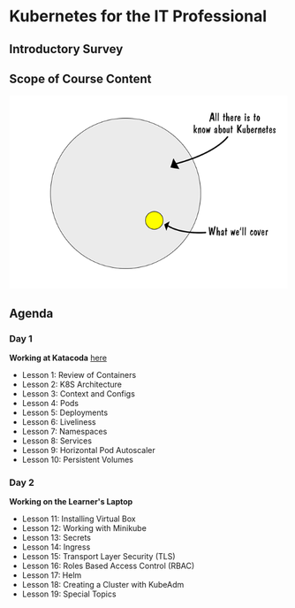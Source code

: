 # Kubernetes for the IT Professional

## Introductory Survey



## Scope of Course Content

![k8s Scope](./images/k8s-scope.png)

## Agenda

### Day 1

**Working at Katacoda** [here](https://katacoda.com/courses/kubernetes/playground)

* Lesson 1: Review of Containers
* Lesson 2: K8S Architecture
* Lesson 3: Context and Configs
* Lesson 4: Pods
* Lesson 5: Deployments
* Lesson 6: Liveliness
* Lesson 7: Namespaces
* Lesson 8: Services
* Lesson 9: Horizontal Pod Autoscaler
* Lesson 10: Persistent Volumes

### Day 2

**Working on the Learner's Laptop**

* Lesson 11: Installing Virtual Box
* Lesson 12: Working with Minikube
* Lesson 13: Secrets
* Lesson 14: Ingress
* Lesson 15: Transport Layer Security (TLS)
* Lesson 16: Roles Based Access Control (RBAC)
* Lesson 17: Helm
* Lesson 18: Creating a Cluster with KubeAdm
* Lesson 19: Special Topics

